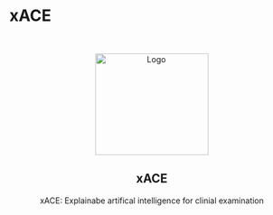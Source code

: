 # xACE
<!-- PROJECT LOGO -->
<br />
<p align="center">
  <a href="https://github.com/liuchuwei/xACE">
    <img src="_plots/logo.png" alt="Logo" width="200" height="180">
  </a>

<h2 align="center">xACE</h2>

  <p align="center">
    xACE: Explainabe artifical intelligence for clinial examination
    <br />
    <br />
    <br />
  </p>
</p>
